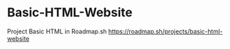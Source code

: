 # Basic-HTML-Website
Project Basic HTML in Roadmap.sh 
https://roadmap.sh/projects/basic-html-website
